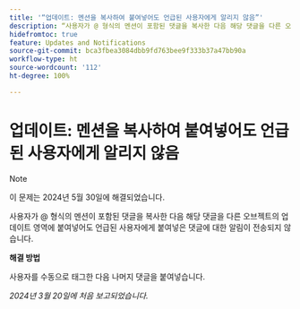 ```yaml
---
title: '“업데이트: 멘션을 복사하여 붙여넣어도 언급된 사용자에게 알리지 않음”'
description: “사용자가 @ 형식의 멘션이 포함된 댓글을 복사한 다음 해당 댓글을 다른 오브젝트의 업데이트 영역에 붙여넣어도 언급된 사용자에게 붙여넣은 댓글에 대한 알림이 전송되지 않습니다.”
hidefromtoc: true
feature: Updates and Notifications
source-git-commit: bca3fbea3084dbb9fd763bee9f333b37a47bb90a
workflow-type: ht
source-wordcount: '112'
ht-degree: 100%

---
```



# 업데이트: 멘션을 복사하여 붙여넣어도 언급된 사용자에게 알리지 않음

>[!NOTE]
>
>이 문제는 2024년 5월 30일에 해결되었습니다.

사용자가 @ 형식의 멘션이 포함된 댓글을 복사한 다음 해당 댓글을 다른 오브젝트의 업데이트 영역에 붙여넣어도 언급된 사용자에게 붙여넣은 댓글에 대한 알림이 전송되지 않습니다.

**해결 방법**

사용자를 수동으로 태그한 다음 나머지 댓글을 붙여넣습니다.

_2024년 3월 20일에 처음 보고되었습니다._

